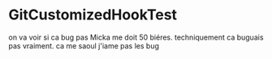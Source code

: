 # GitCustomizedHookTest
on va voir
si ca bug pas Micka me doit 50 biéres.
techniquement ca buguais pas vraiment.
ca me saoul
j'iame pas les bug
